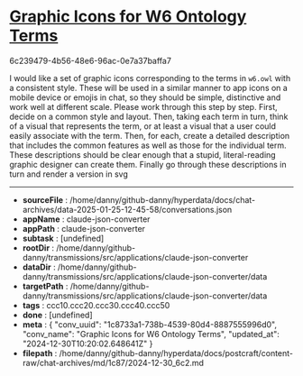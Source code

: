# [Graphic Icons for W6 Ontology Terms](https://claude.ai/chat/1c8733a1-738b-4539-80d4-8887555996d0)

6c239479-4b56-48e6-96ac-0e7a37baffa7

I would like a set of graphic icons corresponding to the terms in `w6.owl` with a consistent style. These will be used in a similar manner to app icons on a mobile device or emojis in chat, so they should be simple, distinctive and work well at different scale. Please work through this step by step. First, decide on a common style and layout. Then, taking each term in turn, think of a visual that represents the term, or at least a visual that a user could easily associate with the term. Then, for each, create a detailed description that includes the common features as well as those for the individual term. These descriptions should be clear enough that a stupid, literal-reading graphic designer can create them. Finally go through these descriptions in turn and render a version in svg

---

* **sourceFile** : /home/danny/github-danny/hyperdata/docs/chat-archives/data-2025-01-25-12-45-58/conversations.json
* **appName** : claude-json-converter
* **appPath** : claude-json-converter
* **subtask** : [undefined]
* **rootDir** : /home/danny/github-danny/transmissions/src/applications/claude-json-converter
* **dataDir** : /home/danny/github-danny/transmissions/src/applications/claude-json-converter/data
* **targetPath** : /home/danny/github-danny/transmissions/src/applications/claude-json-converter/data
* **tags** : ccc10.ccc20.ccc30.ccc40.ccc50
* **done** : [undefined]
* **meta** : {
  "conv_uuid": "1c8733a1-738b-4539-80d4-8887555996d0",
  "conv_name": "Graphic Icons for W6 Ontology Terms",
  "updated_at": "2024-12-30T10:20:02.648641Z"
}
* **filepath** : /home/danny/github-danny/hyperdata/docs/postcraft/content-raw/chat-archives/md/1c87/2024-12-30_6c2.md